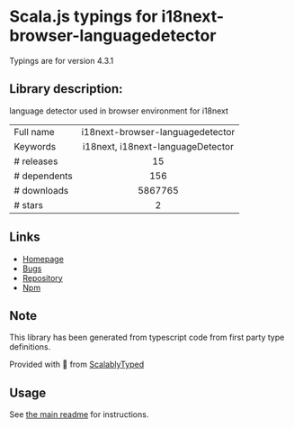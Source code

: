 
# Scala.js typings for i18next-browser-languagedetector

Typings are for version 4.3.1

## Library description:
language detector used in browser environment for i18next

|                    |                 |
| ------------------ | :-------------: |
| Full name          | i18next-browser-languagedetector |
| Keywords           | i18next, i18next-languageDetector |
| # releases         | 15 |
| # dependents       | 156 |
| # downloads        | 5867765 |
| # stars            | 2 |

## Links
- [Homepage](https://github.com/i18next/i18next-browser-languageDetector)
- [Bugs](https://github.com/i18next/i18next-browser-languageDetector/issues)
- [Repository](https://github.com/i18next/i18next-browser-languageDetector)
- [Npm](https://www.npmjs.com/package/i18next-browser-languagedetector)
    


## Note
This library has been generated from typescript code from first party type definitions.

Provided with :purple_heart: from [ScalablyTyped](https://github.com/oyvindberg/ScalablyTyped)

## Usage
See [the main readme](../../readme.md) for instructions.


